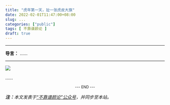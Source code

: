 ```yaml
---
title: "虎年第一天，扯一张虎皮大旗"
date: 2022-02-01T11:47:00+08:00
slug: ...
categories: ["public"]
tags: [ 不靠谱颜论 ]
draft: true
---
```


---

**导言：** ……

---

<img src="images/2020-06-29/code.png" style="max-width:300px"/>

……

<center><small>--- END ---</small></center>

<i><b>注：</b>本文发表于[“不靠谱颜论”公众号](https://mp.weixin.qq.com/s/xxx)，并同步至本站。</i>
